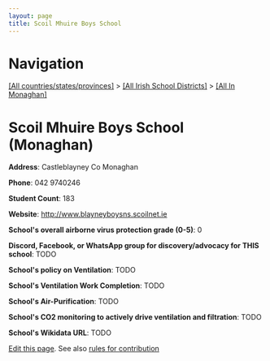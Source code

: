 ```yaml
---
layout: page
title: Scoil Mhuire Boys School
---
```

# Navigation

[[All countries/states/provinces]](../../..) > [[All Irish School Districts]](../..) > [[All In Monaghan]](..)

# Scoil Mhuire Boys School (Monaghan)

**Address**: Castleblayney Co Monaghan

**Phone**: 042 9740246

**Student Count**: 183

**Website**: <http://www.blayneyboysns.scoilnet.ie>

**School's overall airborne virus protection grade (0-5)**: 0

**Discord, Facebook, or WhatsApp group for discovery/advocacy for THIS school**: TODO

**School's policy on Ventilation**: TODO

**School's Ventilation Work Completion**: TODO

**School's Air-Purification**: TODO

**School's CO2 monitoring to actively drive ventilation and filtration**: TODO

**School's Wikidata URL**: TODO


[Edit this page](https://github.com/ventilate-schools/Ireland/edit/main/./Monaghan/Scoil_Mhuire_Boys_School.md). See also [rules for contribution](../../../contribution-rules/)
